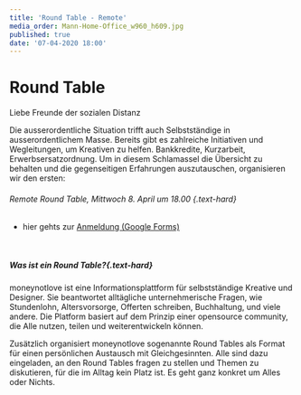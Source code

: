 ```yaml
---
title: 'Round Table - Remote'
media_order: Mann-Home-Office_w960_h609.jpg
published: true
date: '07-04-2020 18:00'
---
```


# Round Table

Liebe Freunde der sozialen Distanz

Die ausserordentliche Situation trifft auch Selbstständige in ausserordentlichem Masse. Bereits gibt es zahlreiche Initiativen und Wegleitungen, um Kreativen zu helfen. Bankkredite, Kurzarbeit, Erwerbsersatzordnung. Um in diesem Schlamassel die Übersicht zu behalten und die gegenseitigen Erfahrungen auszutauschen, organisieren wir den ersten:

###### Remote Round Table, Mittwoch 8. April um 18.00 {.text-hard}

- hier gehts zur [Anmeldung (Google Forms)](https://forms.gle/kL67iV9CN5DNM3Zj8)

<br />

##### Was ist ein Round Table?{.text-hard}
moneynotlove ist eine Informationsplattform für selbstständige Kreative und Designer. Sie beantwortet alltägliche unternehmerische Fragen, wie Stundenlohn, Altersvorsorge, Offerten schreiben, Buchhaltung, und viele andere. Die Platform basiert auf dem Prinzip einer opensource community, die Alle nutzen, teilen und weiterentwickeln können.

Zusätzlich organisiert moneynotlove sogenannte Round Tables als Format für einen persönlichen Austausch mit Gleichgesinnten. Alle sind dazu eingeladen, an den Round Tables fragen zu stellen und Themen zu diskutieren, für die im Alltag kein Platz ist. Es geht ganz konkret um Alles oder Nichts.